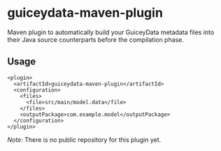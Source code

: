 guiceydata-maven-plugin
=======================

Maven plugin to automatically build your GuiceyData metadata files into their
Java source counterparts before the compilation phase.


Usage
-----

    <plugin>
      <artifactId>guiceydata-maven-plugin</artifactId>
      <configuration>
        <files>
          <file>src/main/model.data</file>
        </files>
        <outputPackage>com.example.model</outputPackage>
      </configuration>
    </plugin>

*Note*: There is no public repository for this plugin yet.
